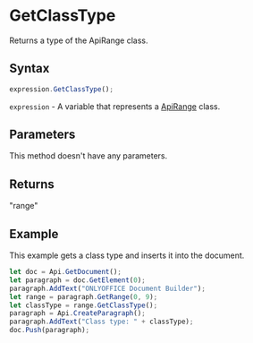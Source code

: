 # GetClassType

Returns a type of the ApiRange class.

## Syntax

```javascript
expression.GetClassType();
```

`expression` - A variable that represents a [ApiRange](../ApiRange.md) class.

## Parameters

This method doesn't have any parameters.

## Returns

"range"

## Example

This example gets a class type and inserts it into the document.

```javascript editor-
let doc = Api.GetDocument();
let paragraph = doc.GetElement(0);
paragraph.AddText("ONLYOFFICE Document Builder");
let range = paragraph.GetRange(0, 9);
let classType = range.GetClassType();
paragraph = Api.CreateParagraph();
paragraph.AddText("Class type: " + classType);
doc.Push(paragraph);
```
